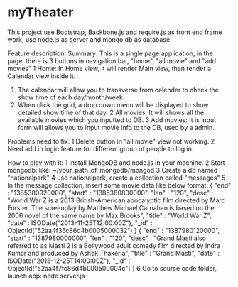 myTheater
=========

This project use Bootstrap, Backbone.js and require.js as front end frame work, use node.js as server and mongo db as database.

Feature description:
Summary:
This is a single page application, in the page, there is 3 buttons in navigation bar, "home", "all movie" and "add movies"
1 Home:
In Home view, it will render Main view, then render a Calendar view inside it.
1) The calendar will allow you to transverse from calender to check the show time of each day/month/week.
2) When click the grid, a drop down menu will be displayed to show detailed show time of that day.
2 All movies:
It will shows all the available movies which you inputted to DB.
3 Add movies:
It is input form will allows you to input movie info to the DB, used by a admin.

Problems need to fix:
1 Delete button in "all movie" view not working.
2 Need add in login feature for different group of people to log in.

How to play with it:
1 Install MongoDB and node.js in your machine.
2 Start mongodb:
like:
  ~/your_path_of_mongodb/mongod
3 Create a db named "nationalpark"
4 use nationalpark, create a collection called "messages"
5 In the message collection, insert some movie data like below format:
{ "end" : "1385380920000", "start" : "1385380800000", "len" : "120", "desc" : "World War Z is a 2013 British-American apocalyptic film directed by Marc Forster. The screenplay by Matthew Michael Carnahan is based on the 2006 novel of the same name by Max Brooks", "title" : "World War Z", "date" : ISODate("2013-11-25T12:00:00Z"), "_id" : ObjectId("52aa4f35c86d4b0005000032") }
{ "end" : "1387980120000", "start" : "1387980000000", "len" : "120", "desc" : "Grand Masti also referred to as Masti 2 is a Bollywood adult comedy film directed by Indra Kumar and produced by Ashok Thakeria", "title" : "Grand Masti", "date" : ISODate("2013-12-25T14:00:00Z"), "_id" : ObjectId("52aa4f7fc86d4b000500004c") }
6 Go to source code folder, launch app:
node server.js
